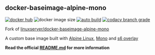 ## docker-baseimage-alpine-mono

[![docker hub](https://img.shields.io/badge/docker_hub-link-blue?style=for-the-badge&logo=docker)](https://hub.docker.com/r/vcxpz/baseimage-alpine-mono) ![docker image size](https://img.shields.io/docker/image-size/vcxpz/baseimage-alpine-mono?style=for-the-badge&logo=docker) [![auto build](https://img.shields.io/badge/docker_builds-automated-blue?style=for-the-badge&logo=docker?color=d1aa67)](https://github.com/hydazz/docker-baseimage-alpine-mono/actions?query=workflow%3A"Auto+Builder+CI") [![codacy branch grade](https://img.shields.io/codacy/grade/0966d7d011684344a1a5a218bc9f2964/main?style=for-the-badge&logo=codacy)](https://app.codacy.com/gh/hydazz/docker-baseimage-alpine-mono)

Fork of [linuxserver/docker-baseimage-alpine-mono](https://github.com/linuxserver/docker-baseimage-mono/)

A custom base image built with [Alpine Linux][appurl], [Mono][monourl] and [s6 overlay][s6overlay]

**Read the official [README.md](https://github.com/linuxserver/docker-baseimage-mono/) for more information**

[appurl]: https://alpinelinux.org
[monourl]: https://www.mono-project.com
[s6overlay]: https://github.com/just-containers/s6-overlay
